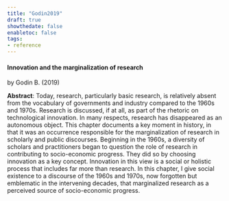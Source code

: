 ```yaml
---
title: "Godin2019"
draft: true
showthedate: false
enabletoc: false
tags:
- reference
---
```


#### **Innovation and the marginalization of research**     
by Godin B. (2019)         

**Abstract**:  Today, research, particularly basic research, is relatively absent from the vocabulary of governments and industry compared to the 1960s and 1970s. Research is discussed, if at all, as part of the rhetoric on technological innovation. In many respects, research has disappeared as an autonomous object. This chapter documents a key moment in history, in that it was an occurrence responsible for the marginalization of research in scholarly and public discourses. Beginning in the 1960s, a diversity of scholars and practitioners began to question the role of research in contributing to socio-economic progress. They did so by choosing innovation as a key concept. Innovation in this view is a social or holistic process that includes far more than research. In this chapter, I give social existence to a discourse of the 1960s and 1970s, now forgotten but emblematic in the intervening decades, that marginalized research as a perceived source of socio-economic progress.

